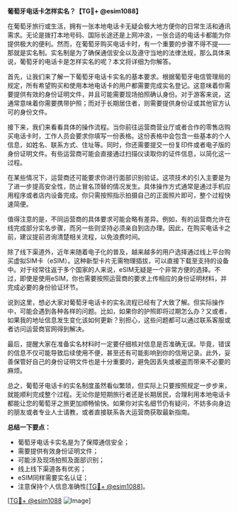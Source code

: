 **葡萄牙电话卡怎样实名？【TG💪+ @esim1088】**

在葡萄牙旅行或生活，拥有一张本地电话卡无疑会极大地方便你的日常生活和通讯需求。无论是拨打本地号码、国际长途还是上网冲浪，一张合适的电话卡都能为你提供极大的便利。然而，在葡萄牙购买电话卡时，有一个重要的步骤不得不提——那就是实名制。实名制是为了确保通信安全以及遵守当地的法律法规，那么具体来说，葡萄牙的电话卡是怎样实名的呢？本文将详细为你解答。

首先，让我们来了解一下葡萄牙电话卡实名的基本要求。根据葡萄牙电信管理局的规定，所有希望购买和使用本地电话卡的用户都需要完成实名登记。这意味着你需要提供有效的身份证明文件，并且可能需要现场拍照确认身份。对于游客来说，这通常意味着你需要携带护照；而对于长期居住者，则需要提供身份证或其他官方认可的身份文件。

接下来，我们来看看具体的操作流程。当你前往运营商营业厅或者合作的零售店购买电话卡时，工作人员会要求你填写一份表格。这份表格中会包含一些基本的个人信息，如姓名、联系方式、住址等。同时，你还需要提交一份复印件或者电子版的身份证明文件。有些运营商可能会直接通过扫描仪读取你的证件信息，以简化这一过程。

在某些情况下，运营商还可能要求你进行面部识别验证。这项技术的引入主要是为了进一步提高安全性，防止冒名顶替的情况发生。具体操作方式通常是通过手机应用程序或者店内设备完成。你只需按照指示拍摄自己的正面照片即可，整个过程快速简便。

值得注意的是，不同运营商的具体要求可能会略有差异。例如，有的运营商允许在线完成部分实名步骤，而另一些则坚持必须亲自到店办理。因此，在购买电话卡之前，建议提前咨询清楚相关流程，以免浪费时间。

除了线下渠道外，近年来随着电子化的普及，越来越多的用户选择通过线上平台购买虚拟SIM卡（eSIM）。这种新型卡片无需物理插拔，可以直接下载至支持的设备中。对于经常往返于多个国家的人来说，eSIM无疑是一个非常方便的选择。不过，即使是使用eSIM，你也需要按照运营商的要求上传相应的身份证明材料，并完成必要的身份验证环节。

说到这里，想必大家对葡萄牙电话卡的实名流程已经有了大致了解。但实际操作中，可能会遇到各种各样的问题。比如，如果你的护照即将过期怎么办？又或者，如果我的地址信息发生变化该如何更新？别担心，这些问题都可以通过联系客服或者访问运营商官网得到解决。

最后，提醒大家在准备实名材料时一定要仔细核对信息是否准确无误。毕竟，错误的信息不仅可能导致后续使用不便，甚至还有可能影响到你的信用记录。此外，妥善保管好自己的身份证明文件也是十分重要的，避免因丢失或被盗而带来不必要的麻烦。

总之，葡萄牙电话卡的实名制度虽然看似繁琐，但实际上只要按照规定一步步来，就能顺利完成整个过程。无论你是短期旅行者还是长期居民，合理利用本地电话卡都能让您的葡萄牙之旅更加顺畅愉快。如果你对实名细节仍有疑问，不妨多向身边的朋友或者专业人士请教，或者直接联系各大运营商获取最新指南。

**总结一下要点：**
- 葡萄牙电话卡实名是为了保障通信安全；
- 需要提供有效身份证明文件；
- 可能涉及现场拍照及面部识别；
- 线上线下渠道各有优劣；
- eSIM同样需要实名认证；
- 注意保持个人信息准确性[[TG💪+ @esim1088](https://t.me/s/esim1088)]。

[[TG💪+ @esim1088](https://t.me/s/esim1088) ![Image](https://i.postimg.cc/4NQfJmqS/Snipaste-2025-05-13-00-14-12.png)]